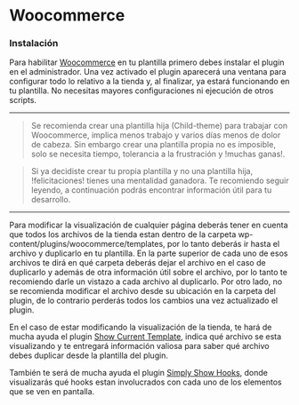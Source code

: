 # Woocommerce

### Instalación

Para habilitar [Woocommerce](https://wordpress.org/plugins/woocommerce/) en tu plantilla primero debes instalar el plugin en el administrador.
Una vez activado el plugin aparecerá una ventana para configurar todo lo relativo a la tienda y, al finalizar, ya estará funcionando en tu plantilla.
No necesitas mayores configuraciones ni ejecución de otros scripts.

---

> Se recomienda crear una plantilla hija (Child-theme) para trabajar con Woocommerce, implica menos trabajo y varios
días menos de dolor de cabeza. Sin embargo crear una plantilla propia no es imposible, solo se necesita tiempo,
tolerancia a la frustración y !muchas ganas!.

> Si ya decidiste crear tu propia plantilla y no una plantilla hija, !felicitaciones! tienes una mentalidad ganadora.
Te recomiendo seguir leyendo, a continuación podrás encontrar información útil para tu desarrollo.

---

Para modificar la visualización de cualquier página deberás tener en cuenta que todos los archivos de la tienda estan dentro de la carpeta wp-content/plugins/woocommerce/templates, por lo tanto deberás ir hasta el archivo y duplicarlo en tu plantilla.
En la parte superior de cada uno de esos archivos te dirá en qué carpeta deberás dejar el archivo en el caso de duplicarlo y además de otra información útil sobre el archivo, por lo tanto te recomiendo darle un vistazo a cada archivo al duplicarlo.
Por otro lado, no se recomienda modificar el archivo desde su ubicación en la carpeta del plugin, de lo contrario perderás todos los cambios una vez actualizado el plugin.

En el caso de estar modificando la visualización de la tienda, te hará de mucha ayuda el plugin [Show Current Template](https://wordpress.org/plugins/show-current-template/), indica qué archivo se esta visualizando y te entregará información valiosa para saber qué archivo debes duplicar desde la plantilla del plugin.

También te será de mucha ayuda el plugin [Simply Show Hooks](https://wordpress.org/plugins/simply-show-hooks/), donde visualizarás qué hooks estan involucrados con cada uno de los elementos que se ven en pantalla.